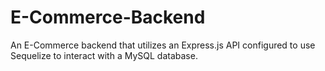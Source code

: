 # E-Commerce-Backend
An E-Commerce backend that utilizes an Express.js API configured to use Sequelize to interact with a MySQL database.
